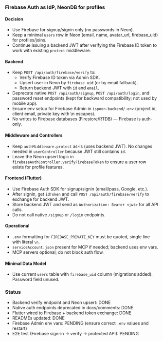 ### Firebase Auth as IdP, NeonDB for profiles

#### Decision

- Use Firebase for signup/signin only (no passwords in Neon).
- Keep a minimal `users` row in Neon (email, name, avatar_url, firebase_uid) for profiles/joins.
- Continue issuing a backend JWT after verifying the Firebase ID token to work with existing `protect` middleware.

#### Backend

- Keep `POST /api/auth/firebase/verify` to:
  - Verify Firebase ID token via Admin SDK.
  - Upsert user in Neon by `firebase_uid` (or by email fallback).
  - Return backend JWT with `id` and `email`.
- Deprecate native `POST /api/auth/signup`, `POST /api/auth/login`, and password reset endpoints (kept for backward compatibility; not used by mobile app).
- Ensure env setup for Firebase Admin in `ispoon-backend/.env` (project id, client email, private key with \n escapes).
- No writes to Firebase databases (Firestore/RTDB) — Firebase is auth-only.

#### Middleware and Controllers

- Keep `authMiddleware.protect` as-is (uses backend JWT). No changes needed in `userController` because JWT still contains `id`.
- Leave the Neon upsert logic in `firebaseAuthController.verifyFirebaseToken` to ensure a user row exists for profile features.

#### Frontend (Flutter)

- Use Firebase Auth SDK for signup/signin (email/pass, Google, etc.).
- After signin, get `idToken` and call `POST /api/auth/firebase/verify` to exchange for backend JWT.
- Store backend JWT and send as `Authorization: Bearer <jwt>` for all API calls.
- Do not call native `/signup` or `/login` endpoints.

#### Operational

- `.env` formatting for `FIREBASE_PRIVATE_KEY` must be quoted, single line with literal `\n`.
- `serviceAccount.json` present for MCP if needed; backend uses env vars.
- MCP servers optional; do not block auth flow.

#### Minimal Data Model

- Use current `users` table with `firebase_uid` column (migrations added). Password field unused.

### Status

- Backend verify endpoint and Neon upsert: DONE
- Native auth endpoints deprecated in docs/comments: DONE
- Flutter wired to Firebase + backend token exchange: DONE
- READMEs updated: DONE
- Firebase Admin env vars: PENDING (ensure correct `.env` values and restart)
- E2E test (Firebase sign-in → verify → protected API): PENDING
